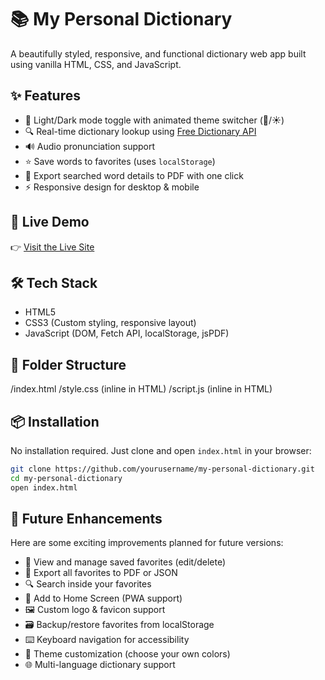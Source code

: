 # 📚 My Personal Dictionary

A beautifully styled, responsive, and functional dictionary web app built using vanilla HTML, CSS, and JavaScript.

## ✨ Features

- 🌙 Light/Dark mode toggle with animated theme switcher (🌙/☀️)
- 🔍 Real-time dictionary lookup using [Free Dictionary API](https://dictionaryapi.dev/)
- 🔊 Audio pronunciation support
- ⭐ Save words to favorites (uses `localStorage`)
- 📄 Export searched word details to PDF with one click
- ⚡ Responsive design for desktop & mobile

## 🚀 Live Demo

👉 [Visit the Live Site](#)  

## 🛠 Tech Stack

- HTML5
- CSS3 (Custom styling, responsive layout)
- JavaScript (DOM, Fetch API, localStorage, jsPDF)

## 📂 Folder Structure
/index.html
/style.css (inline in HTML)
/script.js (inline in HTML)

## 📦 Installation

No installation required. Just clone and open `index.html` in your browser:

```bash
git clone https://github.com/yourusername/my-personal-dictionary.git
cd my-personal-dictionary
open index.html
```

## 🧠 Future Enhancements
Here are some exciting improvements planned for future versions:

- 📂 View and manage saved favorites (edit/delete)
- 📜 Export all favorites to PDF or JSON
- 🔍 Search inside your favorites
- 📱 Add to Home Screen (PWA support)
- 🖼 Custom logo & favicon support
- 🗃 Backup/restore favorites from localStorage
- ⌨️ Keyboard navigation for accessibility
- 🎨 Theme customization (choose your own colors)
- 🌐 Multi-language dictionary support
